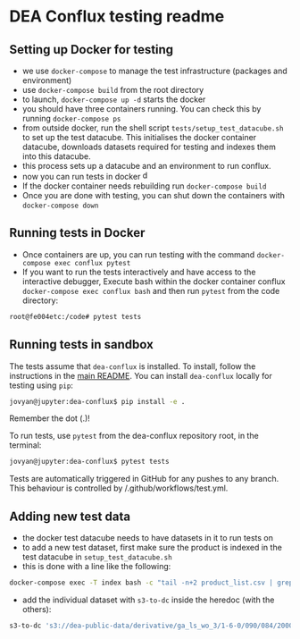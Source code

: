 # DEA Conflux testing readme

## Setting up Docker for testing
- we use `docker-compose` to manage the test infrastructure (packages and environment)
- use `docker-compose build` from the root directory
- to launch, `docker-compose up -d` starts the docker
- you should have three containers running. You can check   this by running `docker-compose ps`
- from outside docker, run the shell script `tests/setup_test_datacube.sh` to set up the test datacube. This initialises the docker container datacube, downloads datasets required for testing and indexes them into this datacube. 
- this process sets up a datacube and an environment to run conflux.
- now you can run tests in docker <img src="https://emojis.slackmojis.com/emojis/images/1507772920/3024/penguin_dance.gif?1507772920" alt="dancing penguin" width="16"/>
- If the docker container needs rebuilding run `docker-compose build` 
- Once you are done with testing, you can shut down the containers with `docker-compose down`


## Running tests in Docker
- Once containers are up, you can run testing with the command `docker-compose exec conflux pytest` 
- If you want to run the tests interactively and have access to the interactive debugger, 
  Execute bash within the docker container conflux `docker-compose exec conflux bash` and then run `pytest` from the code directory:

```bash
root@fe004etc:/code# pytest tests
```

## Running tests in sandbox
The tests assume that `dea-conflux` is installed. To install, follow the instructions in the [main README](../README.md). You can install `dea-conflux` locally for testing using `pip`:

```bash
jovyan@jupyter:dea-conflux$ pip install -e .
```

Remember the dot (.)! 

To run tests, use `pytest` from the dea-conflux repository root, in the terminal:

```bash
jovyan@jupyter:dea-conflux$ pytest tests
```

Tests are automatically triggered in GitHub for any pushes to any branch. This behaviour is controlled by /.github/workflows/test.yml.

## Adding new test data
- the docker test datacube needs to have datasets in it to run tests on
- to add a new test dataset, first make sure the product is indexed in the test datacube in `setup_test_datacube.sh`
- this is done with a line like the following:

```bash
docker-compose exec -T index bash -c "tail -n+2 product_list.csv | grep 'ga_ls_wo_3' | awk -F , '{print \$2}' | xargs datacube -v product add"
```
- add the individual dataset with `s3-to-dc` inside the heredoc (with the others):

```bash
s3-to-dc 's3://dea-public-data/derivative/ga_ls_wo_3/1-6-0/090/084/2000/02/02/*.json' --stac --no-sign-request --skip-lineage 'ga_ls_wo_3'
```
